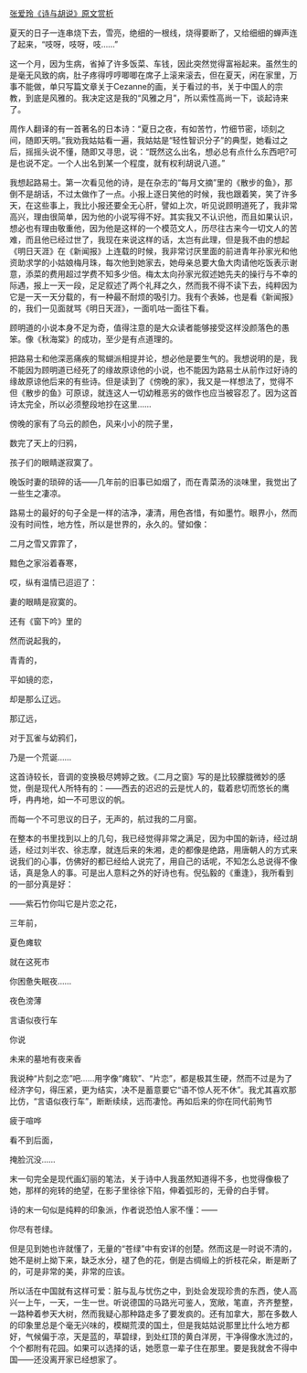 [张爱玲《诗与胡说》原文赏析](https://www.vrrw.net/wx/9930.html)

夏天的日子一连串烧下去，雪亮，绝细的一根线，烧得要断了，又给细细的蝉声连了起来，“吱呀，吱呀，吱……”

这一个月，因为生病，省掉了许多饭菜、车钱，因此突然觉得富裕起来。虽然生的是毫无风致的病，肚子疼得哼哼唧唧在席子上滚来滚去，但在夏天，闲在家里，万事不能做，单只写篇文章关于Cezanne的画，关于看过的书，关于中国人的宗教，到底是风雅的。我决定这是我的“风雅之月”，所以索性高尚一下，谈起诗来了。

周作人翻译的有一首著名的日本诗：“夏日之夜，有如苦竹，竹细节密，顷刻之间，随即天明。”我劝我姑姑看一遍，我姑姑是“轻性智识分子”的典型，她看过之后，摇摇头说不懂，随即又寻思，说：“既然这么出名，想必总有点什么东西吧?可是也说不定。一个人出名到某一个程度，就有权利胡说八道。”



我想起路易士。第一次看见他的诗，是在杂志的“每月文摘”里的《散步的鱼》，那倒不是胡话，不过太做作了一点。小报上逐日笑他的时候，我也跟着笑，笑了许多天，在这些事上，我比小报还要全无心肝，譬如上次，听见说顾明道死了，我非常高兴，理由很简单，因为他的小说写得不好。其实我又不认识他，而且如果认识，想必也有理由敬重他，因为他是这样的一个模范文人，历尽往古来今一切文人的苦难，而且他已经过世了，我现在来说这样的话，太岂有此理，但是我不由的想起《明日天涯》在《新闻报》上连载的时候，我非常讨厌里面的前进青年孙家光和他资助求学的小姑娘梅月珠，每次他到她家去，她母亲总要大鱼大肉请他吃饭表示谢意，添菜的费用超过学费不知多少倍。梅太太向孙家光叙述她先夫的操行与不幸的际遇，报上一天一段，足足叙述了两个礼拜之久，然而我不得不读下去，纯粹因为它是一天一天分载的，有一种最不耐烦的吸引力。我有个表姊，也是看《新闻报》的，我们一见面就骂《明日天涯》，一面叽咕一面往下看。

顾明道的小说本身不足为奇，值得注意的是大众读者能够接受这样没颜落色的愚笨。像《秋海棠》的成功，至少是有点道理的。

把路易士和他深恶痛疾的鸳蝴派相提并论，想必他是要生气的。我想说明的是，我不能因为顾明道已经死了的缘故原谅他的小说，也不能因为路易士从前作过好诗的缘故原谅他后来的有些诗。但是读到了《傍晚的家》，我又是一样想法了，觉得不但《散步的鱼》可原谅，就连这人一切幼稚恶劣的做作也应当被容忍了。因为这首诗太完全，所以必须整段地抄在这里……

傍晚的家有了乌云的颜色，风来小小的院子里，

数完了天上的归鸦，

孩子们的眼睛遂寂寞了。

晚饭时妻的琐碎的话——几年前的旧事已如烟了，而在青菜汤的淡味里，我觉出了一些生之凄凉。

路易士的最好的句子全是一样的洁净，凄清，用色吝惜，有如墨竹。眼界小，然而没有时间性，地方性，所以是世界的，永久的。譬如像：

二月之雪又霏霏了，

黯色之家浴着春寒，

哎，纵有温情已迢迢了：

妻的眼睛是寂寞的。

还有《窗下吟》里的

然而说起我的，

青青的，

平如镜的恋，

却是那么辽远。

那辽远，

对于瓦雀与幼鸦们，

乃是一个荒诞……

这首诗较长，音调的变换极尽娉婷之致。《二月之窗》写的是比较朦胧微妙的感觉，倒是现代人所特有的：——西去的迟迟的云是忧人的，载着悲切而悠长的鹰呼，冉冉地，如一不可思议的帆。

而每一个不可思议的日子，无声的，航过我的二月窗。

在整本的书里找到以上的几句，我已经觉得非常之满足，因为中国的新诗，经过胡适，经过刘半农、徐志摩，就连后来的朱湘，走的都像是绝路，用唐朝人的方式来说我们的心事，仿佛好的都已经给人说完了，用自己的话呢，不知怎么总说得不像话，真是急人的事。可是出人意料之外的好诗也有。倪弘毅的《重逢》，我所看到的一部分真是好：

——紫石竹你叫它是片恋之花，

三年前，

夏色瘫软

就在这死市

你困惫失眠夜……

夜色滂薄

言语似夜行车

你说

未来的墓地有夜来香

我说种“片刻之恋”吧……用字像“瘫软”、“片恋”，都是极其生硬，然而不过是为了经济字句，得压紧，更为结实，决不是蓄意要它“语不惊人死不休”。我尤其喜欢那比仿，“言语似夜行车”，断断续续，远而凄怆。再如后来的你在同代前殉节

疲于喧哗

看不到后面，

掩脸沉没……

末一句完全是现代画幻丽的笔法，关于诗中人我虽然知道得不多，也觉得像极了她，那样的宛转的绝望，在影子里徐徐下陷，伸着弧形的，无骨的白手臂。

诗的末一句似是纯粹的印象派，作者说恐怕人家不懂：——

你尽有苍绿。

但是见到她也许就懂了，无量的“苍绿”中有安详的创楚。然而这是一时说不清的，她不是树上拗下来，缺乏水分，褪了色的花，倒是古绸缎上的折枝花朵，断是断了的，可是非常的美，非常的应该。

所以活在中国就有这样可爱：脏与乱与忧伤之中，到处会发现珍贵的东西，使人高兴一上午，一天，一生一世。听说德国的马路光可鉴人，宽敞，笔直，齐齐整整，一路种着参天大树，然而我疑心那种路走多了要发疯的。还有加拿大，那在多数人的印象里总是个毫无兴味的，模糊荒漠的国土，但是我姑姑说那里比什么地方都好，气候偏于凉，天是蓝的，草碧绿，到处红顶的黄白洋房，干净得像水洗过的，个个都附有花园。如果可以选择的话，她愿意一辈子住在那里。要是我就舍不得中国——还没离开家已经想家了。

